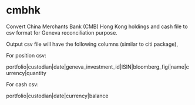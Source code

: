 # cmbhk

Convert China Merchants Bank (CMB) Hong Kong holdings and cash file to csv format for Geneva reconciliation purpose.

Output csv file will have the following columns (similar to citi package),

For position csv:

portfolio|custodian|date|geneva_investment_id|ISIN|bloomberg_figi|name|currency|quantity


For cash csv:

portfolio|custodian|date|currency|balance